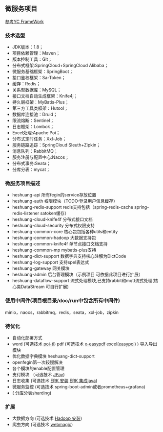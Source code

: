 ## 微服务项目  
[参考YC FrameWork](https://framework.youcongtech.com/#/)
### 技术选型
- JDK版本：1.8；
- 项目依赖管理：Maven；
- 版本控制工具：Git；
- 分布式框架:SpringCloud+SpringCloud Alibaba；
- 微服务基础框架：SpringBoot；
- 接口鉴权框架：Sa-Token；
- 缓存：Redis；
- 关系型数据库：MySQL；
- 接口文档自动生成框架：Knife4j；
- 持久层框架：MyBatis-Plus；
- 第三方工具类框架：Hutool；
- 数据库连接池：Druid；
- 限流熔断：Sentinel；
- 日志框架：Lombok；
- Excel处理:Apache Poi；
- 分布式定时任务：Xxl-Job；
- 服务链路追踪：SpringCloud Sleuth+Zipkin；
- 消息队列：RabbitMQ；
- 服务注册与配置中心:Nacos；
- 分布式事务:Seata；
- 分库分表：mycat；
### 微服务项目描述
- heshuang-api 所有fegin的service存放位置  
- heshuang-auth 权限模块（TODO:登录用户信息缓存）  
- heshuang-redis-support redis支持包括（spring-redis-cache spring-redis-listener satoken缓存）   
- heshuang-cloud-knife4f 分布式接口文档 
- heshuang-cloud-security 分布式权限支持
- heshuang-common-core 核心包包括各种utils和entity
- heshuang-common-hadoop 大数据支持包
- heshuang-common-knife4f 单节点接口文档支持
- heshuang-common-mp mybatis-plus支持
- heshuang-dict-support 数据字典支持核心注解为DictCode
- heshuang-log-support 支持spel表达式
- heshuang-gateway 网关模块  
- heshuang-admin 后台管理模块（示例项目 可依据此项目进行扩展）
- heshuang-dataflow-support 流式处理模块,已支持rabbit和mqtt流式处理(核心类DataStream 可自行扩展)
### 使用中间件(项目根目录/doc/run中包含所有中间件)
minio，naocs，rabbitmq，redis，seata，xxl-job，zipkin
### 待优化 
- 自动化部署方式  
- word (可选技术 [poi-tl](https://github.com/Sayi/poi-tl)) pdf (可选技术 [x-easypdf](https://gitee.com/dromara/x-easypdf>) excel([easypoi](https://gitee.com/lemur/easypoi)) ) 导入导出模块  
- 优化数据字典模块  heshuang-dict-support  
- openfegin第一次较慢解决    
- 各个模块的enable配置管理  
- 支付模块  （可选技术 [JPay](https://github.com/Javen205/JPay))  
- 日志收集 (可选技术 [ERK 安装](https://github.com/deviantony/docker-elk) [ERK 集成java](https://gitee.com/developers-youcong/yc-framework/tree/main/yc-common/yc-common-logstash))
- 微服务监控 (可选技术 spring-boot-admin或者prometheus+grafana)
- ([ 分库分表sharding](https://github.com/yinjihuan/sharding-jdbc.git))
### 扩展
- 大数据方向  (可选技术 [Hadoop 安装](https://youcongtech.com/2021/12/31/Hadoop%E7%8E%AF%E5%A2%83%E6%90%AD%E5%BB%BA/))
- 爬虫方向   (可选技术 [webmagic](https://github.com/code4craft/webmagic/))


